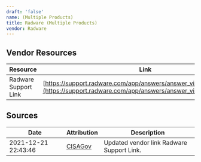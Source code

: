 ```yaml
---
draft: 'false'
name: (Multiple Products)
title: Radware (Multiple Products)
vendor: Radware
---
```


## Vendor Resources
| Resource | Link |
| --- | --- |
| Radware Support Link | [https://support.radware.com/app/answers/answer_view/a_id/1029752](https://support.radware.com/app/answers/answer_view/a_id/1029752) |



## Sources
| Date | Attribution | Description |
| --- | --- | --- |
| 2021-12-21 22:43:46 | [CISAGov](https://raw.githubusercontent.com/cisagov/log4j-affected-db/develop/README.md) | Updated vendor link Radware Support Link.  |
